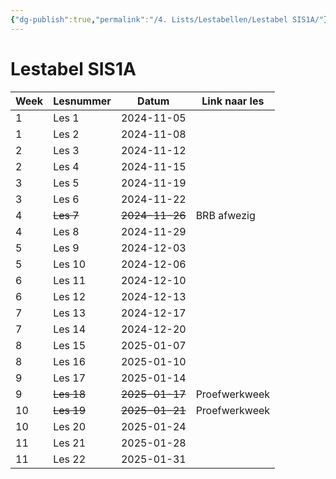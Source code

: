 ```yaml
---
{"dg-publish":true,"permalink":"/4. Lists/Lestabellen/Lestabel SIS1A/"}
---
```


# Lestabel SIS1A
| Week | Lesnummer  | Datum          | Link naar les |
| ---- | ---------- | -------------- | ------------- |
| 1    | Les 1      | 2024-11-05     |               |
| 1    | Les 2      | 2024-11-08     |               |
| 2    | Les 3      | 2024-11-12     |               |
| 2    | Les 4      | 2024-11-15     |               |
| 3    | Les 5      | 2024-11-19     |               |
| 3    | Les 6      | 2024-11-22     |               |
| 4    | ~~Les 7~~  | ~~2024-11-26~~ | BRB afwezig   |
| 4    | Les 8      | 2024-11-29     |               |
| 5    | Les 9      | 2024-12-03     |               |
| 5    | Les 10     | 2024-12-06     |               |
| 6    | Les 11     | 2024-12-10     |               |
| 6    | Les 12     | 2024-12-13     |               |
| 7    | Les 13     | 2024-12-17     |               |
| 7    | Les 14     | 2024-12-20     |               |
| 8    | Les 15     | 2025-01-07     |               |
| 8    | Les 16     | 2025-01-10     |               |
| 9    | Les 17     | 2025-01-14     |               |
| 9    | ~~Les 18~~ | ~~2025-01-17~~ | Proefwerkweek |
| 10   | ~~Les 19~~ | ~~2025-01-21~~ | Proefwerkweek |
| 10   | Les 20     | 2025-01-24     |               |
| 11   | Les 21     | 2025-01-28     |               |
| 11   | Les 22     | 2025-01-31     |               |
